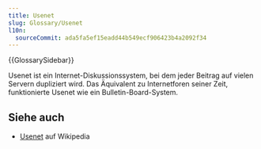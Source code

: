 ```yaml
---
title: Usenet
slug: Glossary/Usenet
l10n:
  sourceCommit: ada5fa5ef15eadd44b549ecf906423b4a2092f34
---
```


{{GlossarySidebar}}

Usenet ist ein Internet-Diskussionssystem, bei dem jeder Beitrag auf vielen Servern dupliziert wird. Das Äquivalent zu Internetforen seiner Zeit, funktionierte Usenet wie ein Bulletin-Board-System.

## Siehe auch

- [Usenet](https://en.wikipedia.org/wiki/Usenet) auf Wikipedia

